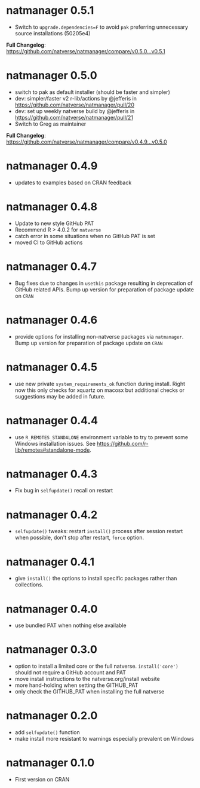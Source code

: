 # natmanager 0.5.1
* Switch to `upgrade.dependencies=F` to avoid `pak` preferring unnecessary 
  source installations (50205e4)

**Full Changelog**: https://github.com/natverse/natmanager/compare/v0.5.0...v0.5.1

# natmanager 0.5.0

* switch to pak as default installer (should be faster and simpler)
* dev: simpler/faster v2 r-lib/actions by @jefferis in https://github.com/natverse/natmanager/pull/20
* dev: set up weekly natverse build by @jefferis in https://github.com/natverse/natmanager/pull/21
* Switch to Greg as maintainer

**Full Changelog**: https://github.com/natverse/natmanager/compare/v0.4.9...v0.5.0

# natmanager 0.4.9

* updates to examples based on CRAN feedback

# natmanager 0.4.8

* Update to new style GitHub PAT
* Recommend R > 4.0.2 for `natverse`
* catch error in some situations when no GitHub PAT is set
* moved CI to GitHub actions

# natmanager 0.4.7

* Bug fixes due to changes in `usethis` package resulting in deprecation of GitHub related APIs. Bump up version
  for preparation of package update on `CRAN`

# natmanager 0.4.6

* provide options for installing non-natverse packages via `natmanager`. Bump up version
  for preparation of package update on `CRAN`

# natmanager 0.4.5

* use new private `system_requirements_ok` function during install. Right now
this only checks for xquartz on macosx but additional checks or suggestions may
be added in future.

# natmanager 0.4.4

* use `R_REMOTES_STANDALONE` environment variable to try to prevent some Windows
  installation issues. See https://github.com/r-lib/remotes#standalone-mode.

# natmanager 0.4.3

* Fix bug in `selfupdate()` recall on restart

# natmanager 0.4.2

* `selfupdate()` tweaks: restart `install()` process after session restart when
  possible, don't stop after restart, `force` option.

# natmanager 0.4.1

* give `install()` the options to install specific packages rather than 
  collections.

# natmanager 0.4.0

* use bundled PAT when nothing else available

# natmanager 0.3.0

* option to install a limited core or the full natverse. 
  `install('core')` should not require a GitHub account and PAT
* move install instructions to the natverse.org/install website
* more hand-holding when setting the GITHUB_PAT
* only check the GITHUB_PAT when installing the full natverse

# natmanager 0.2.0

* add `selfupdate()` function
* make install more resistant to warnings especially prevalent on Windows

# natmanager 0.1.0

* First version on CRAN
